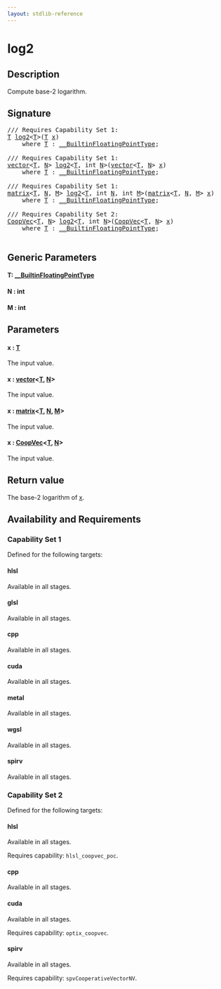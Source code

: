 ```yaml
---
layout: stdlib-reference
---
```


# log2

## Description

Compute base-2 logarithm.



## Signature 

<pre>
/// Requires Capability Set 1:
<a href="log2.html#typeparam-T" class="code_type">T</a> <a href="log2.html">log2</a>&lt;<a href="log2.html#typeparam-T" class="code_type">T</a>&gt;(<a href="log2.html#typeparam-T" class="code_type">T</a> <a href="log2.html#decl-x" class="code_param">x</a>)
    <span class='code_keyword'>where</span> <a href="log2.html#typeparam-T" class="code_type">T</a> : <a href="../interfaces/0_builtinfloatingpointtype-029hm/index.html" class="code_type">__BuiltinFloatingPointType</a>;

/// Requires Capability Set 1:
<a href="../types/vector/index.html" class="code_type">vector</a>&lt;<a href="log2.html#typeparam-T" class="code_type">T</a>, <a href="log2.html#decl-N" class="code_var">N</a>&gt; <a href="log2.html">log2</a>&lt;<a href="log2.html#typeparam-T" class="code_type">T</a>, <span class="code_keyword">int</span> <a href="log2.html#decl-N" class="code_var">N</a>&gt;(<a href="../types/vector/index.html" class="code_type">vector</a>&lt;<a href="log2.html#typeparam-T" class="code_type">T</a>, <a href="log2.html#decl-N" class="code_var">N</a>&gt; <a href="log2.html#decl-x" class="code_param">x</a>)
    <span class='code_keyword'>where</span> <a href="log2.html#typeparam-T" class="code_type">T</a> : <a href="../interfaces/0_builtinfloatingpointtype-029hm/index.html" class="code_type">__BuiltinFloatingPointType</a>;

/// Requires Capability Set 1:
<a href="../types/matrix/index.html" class="code_type">matrix</a>&lt;<a href="log2.html#typeparam-T" class="code_type">T</a>, <a href="log2.html#decl-N" class="code_var">N</a>, <a href="log2.html#decl-M" class="code_var">M</a>&gt; <a href="log2.html">log2</a>&lt;<a href="log2.html#typeparam-T" class="code_type">T</a>, <span class="code_keyword">int</span> <a href="log2.html#decl-N" class="code_var">N</a>, <span class="code_keyword">int</span> <a href="log2.html#decl-M" class="code_var">M</a>&gt;(<a href="../types/matrix/index.html" class="code_type">matrix</a>&lt;<a href="log2.html#typeparam-T" class="code_type">T</a>, <a href="log2.html#decl-N" class="code_var">N</a>, <a href="log2.html#decl-M" class="code_var">M</a>&gt; <a href="log2.html#decl-x" class="code_param">x</a>)
    <span class='code_keyword'>where</span> <a href="log2.html#typeparam-T" class="code_type">T</a> : <a href="../interfaces/0_builtinfloatingpointtype-029hm/index.html" class="code_type">__BuiltinFloatingPointType</a>;

/// Requires Capability Set 2:
<a href="../types/coopvec-04/index.html" class="code_type">CoopVec</a>&lt;<a href="log2.html#typeparam-T" class="code_type">T</a>, <a href="log2.html#decl-N" class="code_var">N</a>&gt; <a href="log2.html">log2</a>&lt;<a href="log2.html#typeparam-T" class="code_type">T</a>, <span class="code_keyword">int</span> <a href="log2.html#decl-N" class="code_var">N</a>&gt;(<a href="../types/coopvec-04/index.html" class="code_type">CoopVec</a>&lt;<a href="log2.html#typeparam-T" class="code_type">T</a>, <a href="log2.html#decl-N" class="code_var">N</a>&gt; <a href="log2.html#decl-x" class="code_param">x</a>)
    <span class='code_keyword'>where</span> <a href="log2.html#typeparam-T" class="code_type">T</a> : <a href="../interfaces/0_builtinfloatingpointtype-029hm/index.html" class="code_type">__BuiltinFloatingPointType</a>;

</pre>

## Generic Parameters

####  <a id="typeparam-T"></a>T: [\_\_BuiltinFloatingPointType](../interfaces/0_builtinfloatingpointtype-029hm/index.html)
####  <a id="decl-N"></a>N  : int
####  <a id="decl-M"></a>M  : int

## Parameters

####  <a id="decl-x"></a>x  : [T](log2.html#typeparam-T)
The input value.

####  <a id="decl-x"></a>x  : [vector](../types/vector/index.html)\<[T](../types/vector/index.html#typeparam-T), [N](../types/vector/index.html#decl-N)\>
The input value.

####  <a id="decl-x"></a>x  : [matrix](../types/matrix/index.html)\<[T](../types/matrix/t-0.html), [N](../types/matrix/index.html#decl-N), [M](../types/matrix/index.html#decl-M)\>
The input value.

####  <a id="decl-x"></a>x  : [CoopVec](../types/coopvec-04/index.html)\<[T](../types/coopvec-04/index.html#typeparam-T), [N](../types/coopvec-04/index.html#decl-N)\>
The input value.


## Return value
The base-2 logarithm of <span class='code'><a href="log2.html#decl-x" class="code_param">x</a></span>.


## Availability and Requirements

### Capability Set 1

Defined for the following targets:

#### hlsl
Available in all stages.

#### glsl
Available in all stages.

#### cpp
Available in all stages.

#### cuda
Available in all stages.

#### metal
Available in all stages.

#### wgsl
Available in all stages.

#### spirv
Available in all stages.


### Capability Set 2

Defined for the following targets:

#### hlsl
Available in all stages.

Requires capability: `hlsl_coopvec_poc`.
#### cpp
Available in all stages.

#### cuda
Available in all stages.

Requires capability: `optix_coopvec`.
#### spirv
Available in all stages.

Requires capability: `spvCooperativeVectorNV`.


